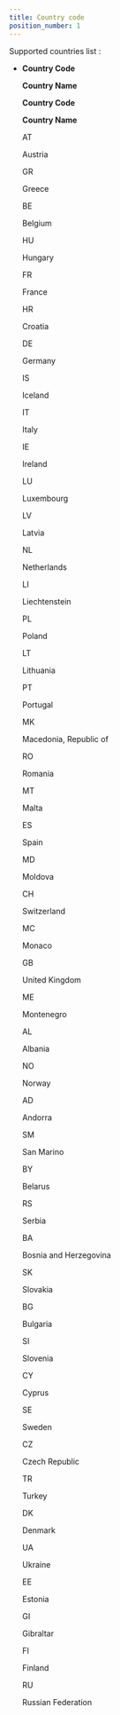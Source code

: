 ```yaml
---
title: Country code
position_number: 1
---
```


Supported countries list :

* **Country Code**

  **Country Name**

  **Country Code**

  **Country Name**

  AT

  Austria

  GR

  Greece

  BE

  Belgium

  HU

  Hungary

  FR

  France

  HR

  Croatia

  DE

  Germany

  IS

  Iceland

  IT

  Italy

  IE

  Ireland

  LU

  Luxembourg

  LV

  Latvia

  NL

  Netherlands

  LI

  Liechtenstein

  PL

  Poland

  LT

  Lithuania

  PT

  Portugal

  MK

  Macedonia, Republic of

  RO

  Romania

  MT

  Malta

  ES

  Spain

  MD

  Moldova

  CH

  Switzerland

  MC

  Monaco

  GB

  United Kingdom

  ME

  Montenegro

  AL

  Albania

  NO

  Norway

  AD

  Andorra

  SM

  San Marino

  BY

  Belarus

  RS

  Serbia

  BA

  Bosnia and Herzegovina

  SK

  Slovakia

  BG

  Bulgaria

  SI

  Slovenia

  CY

  Cyprus

  SE

  Sweden

  CZ

  Czech Republic

  TR

  Turkey

  DK

  Denmark

  UA

  Ukraine

  EE

  Estonia

  GI

  Gibraltar

  FI

  Finland

  RU

  Russian Federation